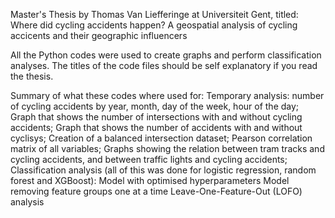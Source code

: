 Master's Thesis by Thomas Van Liefferinge at Universiteit Gent, titled:
Where did cycling accidents happen? A geospatial analysis of cycling accicents and their geographic influencers

All the Python codes were used to create graphs and perform classification analyses.
The titles of the code files should be self explanatory if you read the thesis.

Summary of what these codes where used for:
  Temporary analysis: number of cycling accidents by year, month, day of the week, hour of the day;
  Graph that shows the number of intersections with and without cycling accidents;
  Graph that shows the number of accidents with and without cyclisys;
  Creation of a balanced intersection dataset;
  Pearson correlation matrix of all variables;
  Graphs showing the relation between tram tracks and cycling accidents, and between traffic lights and cycling accidents;
  Classification analysis (all of this was done for logistic regression, random forest and XGBoost):
    Model with optimised hyperparameters
    Model removing feature groups one at a time
    Leave-One-Feature-Out (LOFO) analysis
